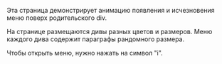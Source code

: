 Эта страница демонстрирует анимацию появления и исчезновения меню поверх родительского div.

На странице размещаются дивы разных цветов и размеров. Меню каждого дива содержит параграфы рандомного размера.

Чтобы открыть меню, нужно нажать на символ "i".
